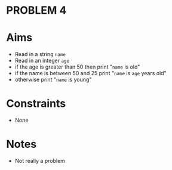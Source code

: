 PROBLEM 4
=========

Aims
====
- Read in a string `name`
- Read in an integer `age`
- if the age is greater than 50 then print
  "`name` is old"
- if the name is between 50 and 25 print
  "`name` is `age` years old"
- otherwise print
  "`name` is young"

Constraints
===========
- None

Notes
=====
- Not really a problem
